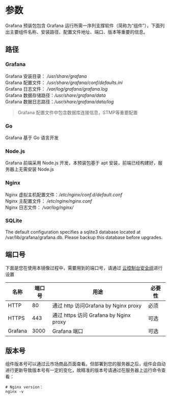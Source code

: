 # 参数

Grafana 预装包包含 Grafana 运行所需一序列支撑软件（简称为“组件”），下面列出主要组件名称、安装路径、配置文件地址、端口、版本等重要的信息。

## 路径

### Grafana


Grafana 安装目录： */usr/share/grafana*  
Grafana 配置文件： */usr/share/grafana/conf/defaults.ini*  
Grafana 日志文件： */var/log/grafana/grafana.log*  
Grafana 数据存储路径：*/usr/share/grafana/data*   
Grafana 数据日志路径：*/usr/share/grafana/data/log*

> Grafana 配置文件中包含数据库连接信息，STMP等重要配置

### Go

Grafana 基于 Go 语言开发

### Node.js

Grafana 前端采用 Node.js 开发，本预装包基于 apt 安装，前端已经构建好，服务器上无需安装 Node.js

### Nginx

Nginx 虚拟主机配置文件：*/etc/nginx/conf.d/default.conf*  
Nginx 主配置文件： */etc/nginx/nginx.conf*  
Nginx 日志文件： */var/log/nginx/*

### SQLite

The default configuration specifies a sqlite3 database located at /var/lib/grafana/grafana.db. Please backup this database before upgrades. 

## 端口号

下面是您在使用本镜像过程中，需要用到的端口号，请通过 [云控制台安全组](https：//support.websoft9.com/docs/faq/zh/tech-instance.html)进行设置

| 名称 | 端口号 | 用途 |  必要性 |
| --- | --- | --- | --- |
| HTTP | 80 | 通过 http 访问Grafana by Nginx proxy| 必须 |
| HTTPS | 443 | 通过 https 访问 Grafana by Nginx proxy | 可选 |
| Grafana | 3000 | Grafana 端口 | 可选 |

## 版本号

组件版本号可以通过云市场商品页面查看。但部署到您的服务器之后，组件会自动进行更新导致版本号有一定的变化，故精准的版本号请通过在服务器上运行命令查看：

```shell
# Nginx version：
nginx -v
```